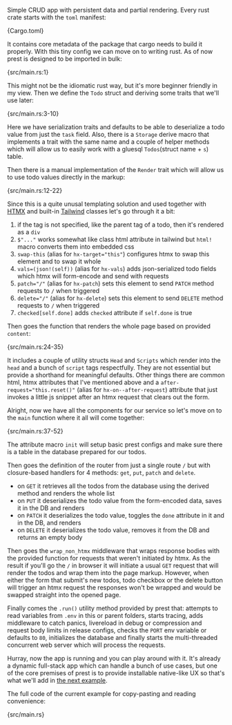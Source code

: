 Simple CRUD app with persistent data and partial rendering. Every rust crate starts with the `toml` manifest:

{Cargo.toml}

It contains core metadata of the package that cargo needs to build it properly. With this tiny config we can move on to writing rust. As of now prest is designed to be imported in bulk:

{src/main.rs:1}

This might not be the idiomatic rust way, but it's more beginner friendly in my view. Then we define the `Todo` struct and deriving some traits that we'll use later:

{src/main.rs:3-10}

Here we have serialization traits and defaults to be able to deserialize a todo value from just the `task` field. Also, there is a `Storage` derive macro that implements a trait with the same name and a couple of helper methods which will allow us to easily work with a gluesql `Todos`(struct name + `s`) table. 

Then there is a manual implementation of the `Render` trait which will allow us to use todo values directly in the markup:

{src/main.rs:12-22}

Since this is a quite unusal templating solution and used together with [HTMX](https://htmx.org/) and built-in [Tailwind](https://tailwindcss.com/) classes let's go through it a bit:

1. if the tag is not specified, like the parent tag of a todo, then it's rendered as a `div`
2. `$"..."` works somewhat like class html attribute in tailwind but `html!` macro converts them into embedded css
3. `swap-this` (alias for `hx-target="this"`) configures htmx to swap this element and to swap it whole
4. `vals=(json!(self))` (alias for `hx-vals`) adds json-serialized todo fields which htmx will form-encode and send with requests
5. `patch="/"` (alias for `hx-patch`) sets this element to send `PATCH` method requests to `/` when triggered
6. `delete="/"` (alias for `hx-delete`) sets this element to send `DELETE` method requests to `/` when triggered
7. `checked[self.done]` adds `checked` attribute if `self.done` is true

Then goes the function that renders the whole page based on provided `content`:

{src/main.rs:24-35}

It includes a couple of utility structs `Head` and `Scripts` which render into the `head` and a bunch of `script` tags respectfully. They are not essential but provide a shorthand for meaningful defaults. Other things there are common html, htmx attributes that I've mentioned above and a `after-request="this.reset()"` (alias for `hx-on--after-request`) attribute that just invokes a little js snippet after an htmx request that clears out the form.

Alright, now we have all the components for our service so let's move on to the `main` function where it all will come together:

{src/main.rs:37-52}

The attribute macro `init` will setup basic prest configs and make sure there is a table in the database prepared for our todos.

Then goes the definition of the router from just a single route `/` but with closure-based handlers for 4 methods: `get`, `put`, `patch` and `delete`.

* on `GET` it retrieves all the todos from the database using the derived method and renders the whole list
* on `PUT` it deserializes the todo value from the form-encoded data, saves it in the DB and renders
* on `PATCH` it deserializes the todo value, toggles the `done` attribute in it and in the DB, and renders
* on `DELETE` it deserializes the todo value, removes it from the DB and returns an empty body

Then goes the `wrap_non_htmx` middleware that wraps response bodies with the provided function for requests that weren't initiated by htmx.  As the result if you'll go the `/` in browser it will initiate a usual `GET` request that will render the todos and wrap them into the page markup. However, when either the form that submit's new todos, todo checkbox or the delete button will trigger an htmx request the responses won't be wrapped and would be swapped straight into the opened page. 

Finally comes the `.run()` utility method provided by prest that: attempts to read variables from `.env` in this or parent folders, starts tracing, adds middleware to catch panics, livereload in debug or compression and request body limits in release configs, checks the `PORT` env variable or defaults to `80`, initializes the database and finally starts the multi-threaded concurrent web server which will process the requests. 

Hurray, now the app is running and you can play around with it. It's already a dynamic full-stack app which can handle a bunch of use cases, but one of the core premises of prest is to provide installable native-like UX so that's what we'll add in [the next example](https://prest.blog/todo-pwa).

The full code of the current example for copy-pasting and reading convenience:

{src/main.rs}
